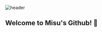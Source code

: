 ![header](https://capsule-render.vercel.app/api?type=transparent&height=300&section=header&text=MISU's%20Github&fontColor=white)
## Welcome to Misu's Github! 👋
